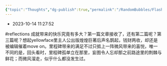 ```yaml
---
{"topic":"Thoughts","dg-publish":true,"permalink":"/RandomBubbles/FlashThoughts/2023-10-14/","dgPassFrontmatter":true,"noteIcon":""}
---
```


- 2023-10-14 11:27:52

#reflections 成就带来的快乐究竟有多大？第一篇文章接收了，还有第二篇呢？第三篇呢？想起yellowface里主人公出版煌煌巨著后声名鹊起，钱财两收，却还是被编辑催着move on。里程碑带来的满足不过只抵上一阵微风带来的喜悦，唯一不同的是，回头看时，里程碑孤单立在那里，妄图令人忘却那之前路途里的荆棘与鲜花；而微风溜走，似乎什么都没发生过。
